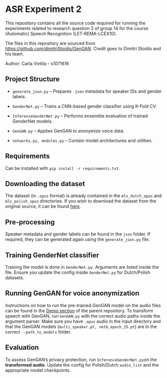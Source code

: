 # ASR Experiment 2
This repository contains all the source code required for running the experiments related to research question 2 of group 14 for the course (Automatic) Speech Recognition (LET-REMA-LCEX10).

The files in this repository are sourced from https://github.com/dimitriStoidis/GenGAN. Credit goes to Dimitri Stoidis and his team.

Author: Carla Vintila - s1071616

## Project Structure
- ```generate_json.py``` – Prepares ```.json``` metadata for speaker IDs and gender labels.

- ```GenderNet.py``` – Trains a CNN-based gender classifier using K-Fold CV.

- ```InferenceGenderNet.py``` – Performs ensemble evaluation of trained GenderNet models.

- ```GenGAN.py``` – Applies GenGAN to anonymize voice data.

- ```networks.py, modules.py``` – Contain model architectures and utilities.

## Requirements
Can be installed with ```pip install -r requirements.txt```.

## Downloading the dataset

The dataset (in ```.opus``` format) is already contained in the ```mls_dutch_opus``` and ```mls_polish_opus``` directories. If you wish to download the dataset from the original source, it can be found [here](https://www.openslr.org/94/).

## Pre-processing
Speaker metadata and gender labels can be found in the ```json``` folder. If required, they can be generated again using the ```generate_json.py``` file.

## Training GenderNet classifier
Training the model is done in ```GenderNet.py```. Arguments are listed inside the file. Ensure you update the config inside ```GenderNet.py``` for Dutch/Polish datasets.

## Running GenGAN for voice anonymization
Instructions on how to run the pre-trained GenGAN model on the audio files can be found in the [Demo section](https://github.com/dimitriStoidis/GenGAN?tab=readme-ov-file#demo) of the parent repository. 
To transform speech with GenGAN, run ```GenGAN.py``` with the correct audio paths inside the argument parser. Make sure you have ```.opus``` audio in the input directory and that the GenGAN models (```multi_speaker.pt, netG_epoch_25.pt```) are in the correct ```--path_to_models``` folder.

## Evaluation
To assess GenGAN’s privacy protection, run ```InferenceGenderNet.py```on the **transformed audio**. Update the config for Polish/Dutch ```audio_list``` and the appropriate model checkpoints.
